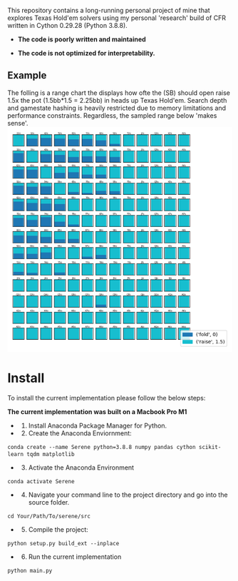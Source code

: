 This repository contains a long-running personal project of mine that explores Texas Hold'em solvers using my personal 'research' build of CFR written in Cython 0.29.28 (Python 3.8.8). 

- **The code is poorly written and maintained** 

- **The code is not optimized for interpretability.**

## Example
The folling is a range chart the displays how ofte the (SB) should open raise 1.5x the pot (1.5bb*1.5 = 2.25bb) in heads up Texas Hold'em. Search depth and gamestate hashing is heavily restricted due to memory limitations and performance constraints. Regardless, the sampled range below 'makes sense'.
![Preflop range for current commit](./HU%20SB%20PREFLOP%20EXAMPLE.png)


# Install
To install the current implementation please follow the below steps:

**The current implementation was built on a Macbook Pro M1**

- 1. Install Anaconda Package Manager for Python.

- 2. Create the Anaconda Enviornment:
```
conda create --name Serene python=3.8.8 numpy pandas cython scikit-learn tqdm matplotlib
```
- 3. Activate the Anaconda Environment
```
conda activate Serene
```
- 4. Navigate your command line to the project directory and go into the source folder.
```
cd Your/Path/To/serene/src
```
- 5. Compile the project:
```
python setup.py build_ext --inplace
```
- 6. Run the current implementation
```
python main.py
```